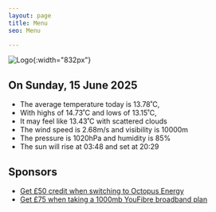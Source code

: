 ```yaml
---
layout: page
title: Menu
seo: Menu

---
```


![Logo](/images/logo.jpg){:width="832px"}

<!-- weather_marker starts -->
## On Sunday, 15 June 2025

- The average temperature today is 13.78˚C,
- With highs of 14.73˚C and lows of 13.15˚C,
- It may feel like 13.43˚C with scattered clouds
- The wind speed is 2.68m/s and visibility is 10000m
- The pressure is 1020hPa and humidity is 85%
- The sun will rise at 03:48 and set at 20:29

<!-- weather_marker ends -->

## Sponsors

- [Get £50 credit when switching to Octopus Energy](https://bit.ly/3oD1nnS)
- [Get £75 when taking a 1000mb YouFibre broadband plan](https://aklam.io/91zWhU?)
